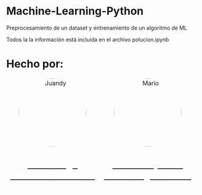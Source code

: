 # Machine-Learning-Python
Preprocesamiento de un dataset y entrenamiento de un algoritmo de ML

Todos la la información está incluida en el archivo polucion.ipynb

# Hecho por:

<table>
  <tr>
    <td style='border: 1px solid white;'><center><a href="https://github.com/JuanDLCH"><img style="height:auto; border-radius:60%;" alt="Juandy" width="180" class="avatar avatar-user width-full border color-bg-primary" src="https://avatars.githubusercontent.com/u/53449798?v=4"> <br> <h2 style='color:#fff;'>Juan Diego Londoño Chavarría</h2></a></center></td>
    <td style='border: 1px solid white;'><center><a href="https://github.com/Alejandro-96"><img style="height:auto; border-radius:60%;" alt="Mario" width="180" class="avatar avatar-user width-full border color-bg-primary" src="https://avatars.githubusercontent.com/u/65933953?v=4"> <br> <h2 style='color:#fff;'>Mario Alejandro Saldarriaga Álvarez</h2> </a> </center></td>
  </tr>
</table>
